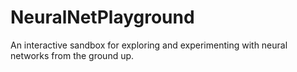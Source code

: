 # NeuralNetPlayground
An interactive sandbox for exploring and experimenting with neural networks from the ground up.
